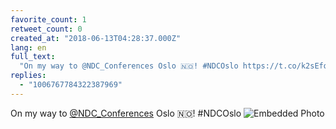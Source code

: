 ```yaml
---
favorite_count: 1
retweet_count: 0
created_at: "2018-06-13T04:28:37.000Z"
lang: en
full_text:
  "On my way to @NDC_Conferences Oslo 🇳🇴! #NDCOslo https://t.co/k2sEfoYu1D"
replies:
  - "1006767784322387969"
---
```


On my way to [@NDC_Conferences](https://twitter.com/NDC_Conferences) Oslo 🇳🇴!
#NDCOslo
![Embedded Photo](https://twitter-media-coderbyheart.s3.eu-north-1.amazonaws.com/1006755193638277120-Dfi2gKjXcAAmeUM.jpg)
